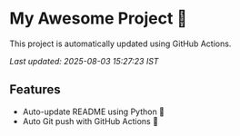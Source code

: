 # My Awesome Project 🚀

This project is automatically updated using GitHub Actions.

_Last updated: 2025-08-03 15:27:23 IST_

## Features
- Auto-update README using Python 🐍
- Auto Git push with GitHub Actions 🤖
